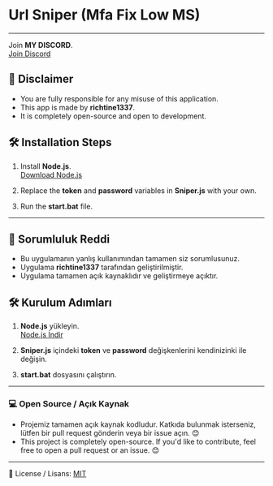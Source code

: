 # Url Sniper (Mfa Fix Low MS)

---
Join **MY DISCORD**.  
   [Join Discord](https://discord.gg/747)

## 📢 Disclaimer 
- You are fully responsible for any misuse of this application.
- This app is made by **richtine1337**.
- It is completely open-source and open to development.

## 🛠 Installation Steps

1. Install **Node.js**.  
   [Download Node.js](https://nodejs.org/en)

2. Replace the **token** and **password** variables in **Sniper.js** with your own.

3. Run the **start.bat** file.

---

## 📢 Sorumluluk Reddi 
- Bu uygulamanın yanlış kullanımından tamamen siz sorumlusunuz.
- Uygulama **richtine1337** tarafından geliştirilmiştir.
- Uygulama tamamen açık kaynaklıdır ve geliştirmeye açıktır.

## 🛠 Kurulum Adımları

1. **Node.js** yükleyin.  
   [Node.js İndir](https://nodejs.org/en)

2. **Sniper.js** içindeki **token** ve **password** değişkenlerini kendinizinki ile değişin.

3. **start.bat** dosyasını çalıştırın.


---

### 💻 Open Source / Açık Kaynak
- Projemiz tamamen açık kaynak kodludur. Katkıda bulunmak isterseniz, lütfen bir pull request gönderin veya bir issue açın. 😊
- This project is completely open-source. If you'd like to contribute, feel free to open a pull request or an issue. 😊  
---
📄 License / Lisans: [MIT](LICENSE)
